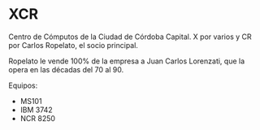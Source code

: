 XCR
===

Centro de Cómputos de la Ciudad de Córdoba Capital.
X por varios y CR por Carlos Ropelato, el socio principal.

Ropelato le vende 100% de la empresa a Juan Carlos Lorenzati, que la opera en las décadas del 70 al 90.

Equipos:
* MS101
* IBM 3742
* NCR 8250
